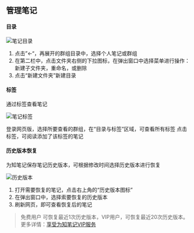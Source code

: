 ## 管理笔记
#### 目录

![笔记目录](img/manageweb-catalog.png)

1. 点击”←“，再展开的群组目录中，选择个人笔记或群组
1. 在第二栏中，点击文件夹右侧的下拉图标，在弹出窗口中选择菜单进行操作：新建子文件夹，重命名，或删除
1. 点击“新建文件夹”新建目录

#### 标签
通过标签查看笔记

![笔记标签](img/manageweb-tag.png)

登录网页版，选择所要查看的群组，在“目录与标签”区域，可查看所有标签
点击标签，可阅读添加了该标签的笔记

#### 历史版本恢复

为知笔记保存笔记历史版本，可根据修改时间选择历史版本进行恢复

![历史版本](img/history-compare.jpg)

1. 打开需要恢复的笔记，点击右上角的“历史版本图标”
1. 在弹出窗口中，选择索要恢复的历史版本
1. 刷新网页，即可查看恢复后的笔记
> 免费用户 可恢复最近1次历史版本，VIP用户，可恢复最近20次历史版本。更多详情：[享受为知笔记VIP服务](http://blog.wiz.cn/wiz-vip.html)

